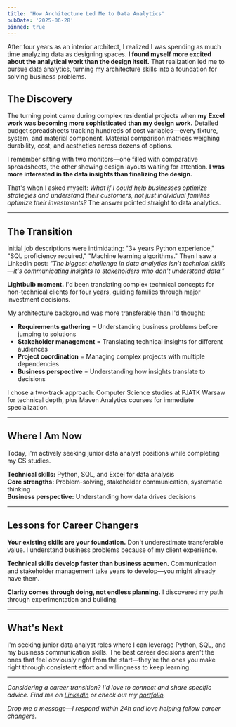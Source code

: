 ```yaml
---
title: 'How Architecture Led Me to Data Analytics'
pubDate: '2025-06-28'
pinned: true
---
```


After four years as an interior architect, I realized I was spending as much time analyzing data as designing spaces. **I found myself more excited about the analytical work than the design itself.** That realization led me to pursue data analytics, turning my architecture skills into a foundation for solving business problems.

## The Discovery

The turning point came during complex residential projects when **my Excel work was becoming more sophisticated than my design work.** Detailed budget spreadsheets tracking hundreds of cost variables—every fixture, system, and material component. Material comparison matrices weighing durability, cost, and aesthetics across dozens of options.

I remember sitting with two monitors—one filled with comparative spreadsheets, the other showing design layouts waiting for attention. **I was more interested in the data insights than finalizing the design.**

That's when I asked myself: _What if I could help businesses optimize strategies and understand their customers, not just individual families optimize their investments?_ The answer pointed straight to data analytics.

---

## The Transition

Initial job descriptions were intimidating: "3+ years Python experience," "SQL proficiency required," "Machine learning algorithms." Then I saw a LinkedIn post: _"The biggest challenge in data analytics isn't technical skills—it's communicating insights to stakeholders who don't understand data."_

**Lightbulb moment.** I'd been translating complex technical concepts for non-technical clients for four years, guiding families through major investment decisions.

My architecture background was more transferable than I'd thought:

- **Requirements gathering** = Understanding business problems before jumping to solutions
- **Stakeholder management** = Translating technical insights for different audiences  
- **Project coordination** = Managing complex projects with multiple dependencies
- **Business perspective** = Understanding how insights translate to decisions

I chose a two-track approach: Computer Science studies at PJATK Warsaw for technical depth, plus Maven Analytics courses for immediate specialization.

---

## Where I Am Now

Today, I'm actively seeking junior data analyst positions while completing my CS studies.

**Technical skills:** Python, SQL, and Excel for data analysis  
**Core strengths:** Problem-solving, stakeholder communication, systematic thinking  
**Business perspective:** Understanding how data drives decisions

---

## Lessons for Career Changers

**Your existing skills are your foundation.** Don't underestimate transferable value. I understand business problems because of my client experience.

**Technical skills develop faster than business acumen.** Communication and stakeholder management take years to develop—you might already have them.

**Clarity comes through doing, not endless planning.** I discovered my path through experimentation and building.

---

## What's Next

I'm seeking junior data analyst roles where I can leverage Python, SQL, and my business communication skills. The best career decisions aren't the ones that feel obviously right from the start—they're the ones you make right through consistent effort and willingness to keep learning.

---

_Considering a career transition? I'd love to connect and share specific advice. Find me on [LinkedIn](https://linkedin.com/in/bartlomiej-milosz) or check out my [portfolio](https://bartlomiej-milosz.github.io/projects)._

_Drop me a message—I respond within 24h and love helping fellow career changers._
